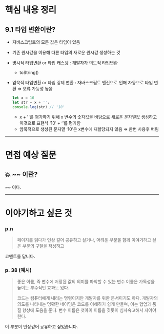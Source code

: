 # 핵심 내용 정리

## 9.1 타입 변환이란?

- 자바스크립트의 모든 값은 타입이 있음
- 기존 원시값을 이용해 다른 타입의 새로운 원시값 생성하는 것
- 명시적 타입변환 or 타입 캐스팅 : 개발자가 의도적 타입변환
    - toString()
- 암묵적 타입변환 or 타입 강제 변환 : 자바스크립트 엔진으로 인해 자동으로 타입 변환 ⇒ 오류 가능성 높음
    
    ```jsx
    let x = 10
    let str = x + '';
    console.log(str) // '10'
    ```
    
    - x + ''를 평가하기 위해 x 변수의 숫자값을 바탕으로 새로운 문자열값 생성하고 이것으로 표현식 ‘10’ + ‘’를 평가함
    - 암묵적으로 생성된 문자열 ‘10’은 x변수에 재할당되지 않음 ⇒ 한번 사용후 버림
---

# 면접 예상 질문

## 💥 ~~ 이란?

~~ 이다.

---

# 이야기하고 싶은 것

### p.n

> 페이지를 읽다가 인상 깊어 공유하고 싶거나, 어려운 부분을 함께 이야기하고 싶은 부분의 구절을 작성하고

코멘트를 답니다.

### p. 38 (예시)

> 좋은 이름, 즉 변수에 저장된 값의 의미를 파악할 수 있는 변수 이름은 가독성을 높이는 부수적인 효과도 있다.
>
> 코드는 컴퓨터에게 내리는 명령이지만 개발자를 위한 문서이기도 하다. 개발자의 의도를 나타내는 명확한 네이밍은 코드를 이해하기 쉽게 만들며, 이는 협업과 품질 향상에 도움을 준다. 변수 이름은 첫아이 이름을 짓듯이 심사숙고해서 지어야 한다.

이 부분이 인상깊어 공유하고 싶었습니다.
